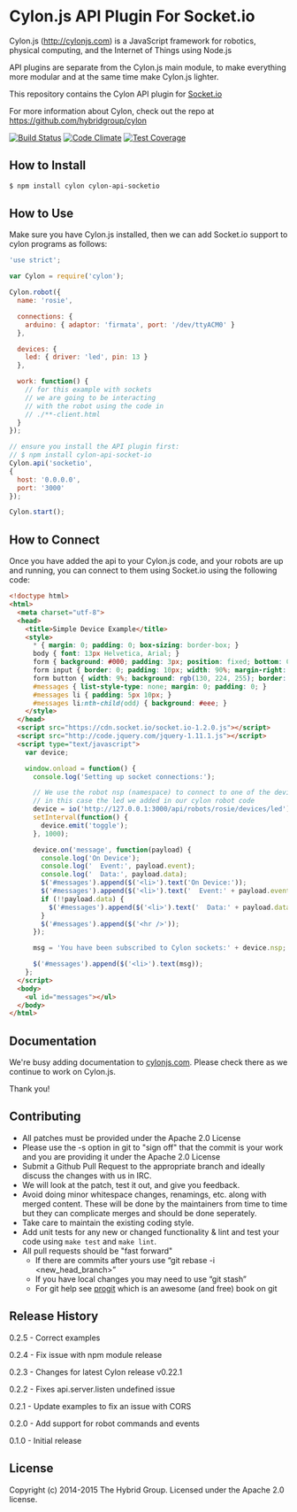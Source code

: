 # Cylon.js API Plugin For Socket.io

Cylon.js (http://cylonjs.com) is a JavaScript framework for robotics, physical computing, and the Internet of Things using Node.js

API plugins are separate from the Cylon.js main module, to make everything more modular
and at the same time make Cylon.js lighter.

This repository contains the Cylon API plugin for [Socket.io](http://socket.io/)

For more information about Cylon, check out the repo at
https://github.com/hybridgroup/cylon

[![Build Status](https://travis-ci.org/hybridgroup/cylon-api-socketio.svg)](https://travis-ci.org/hybridgroup/cylon-api-socketio)
[![Code Climate](https://codeclimate.com/github/hybridgroup/cylon-api-socketio/badges/gpa.svg)](https://codeclimate.com/github/hybridgroup/cylon-api-socketio)
[![Test Coverage](https://codeclimate.com/github/hybridgroup/cylon-api-socketio/badges/coverage.svg)](https://codeclimate.com/github/hybridgroup/cylon-api-socketio)

## How to Install

```bash
$ npm install cylon cylon-api-socketio
```

## How to Use

Make sure you have Cylon.js installed, then we can add Socket.io support to cylon
programs as follows:

```javascript
'use strict';

var Cylon = require('cylon');

Cylon.robot({
  name: 'rosie',

  connections: {
    arduino: { adaptor: 'firmata', port: '/dev/ttyACM0' }
  },

  devices: {
    led: { driver: 'led', pin: 13 }
  },

  work: function() {
    // for this example with sockets
    // we are going to be interacting
    // with the robot using the code in
    // ./**-client.html
  }
});

// ensure you install the API plugin first:
// $ npm install cylon-api-socket-io
Cylon.api('socketio',
{
  host: '0.0.0.0',
  port: '3000'
});

Cylon.start();
```

## How to Connect

Once you have added the api to your Cylon.js code, and your robots are up and running, you can connect to them using Socket.io using the following code:

```html
<!doctype html>
<html>
  <meta charset="utf-8">
  <head>
    <title>Simple Device Example</title>
    <style>
      * { margin: 0; padding: 0; box-sizing: border-box; }
      body { font: 13px Helvetica, Arial; }
      form { background: #000; padding: 3px; position: fixed; bottom: 0; width: 100%; }
      form input { border: 0; padding: 10px; width: 90%; margin-right: .5%; }
      form button { width: 9%; background: rgb(130, 224, 255); border: none; padding: 10px; }
      #messages { list-style-type: none; margin: 0; padding: 0; }
      #messages li { padding: 5px 10px; }
      #messages li:nth-child(odd) { background: #eee; }
    </style>
  </head>
  <script src="https://cdn.socket.io/socket.io-1.2.0.js"></script>
  <script src="http://code.jquery.com/jquery-1.11.1.js"></script>
  <script type="text/javascript">
    var device;

    window.onload = function() {
      console.log('Setting up socket connections:');

      // We use the robot nsp (namespace) to connect to one of the devices
      // in this case the led we added in our cylon robot code
      device = io('http://127.0.0.1:3000/api/robots/rosie/devices/led');
      setInterval(function() {
        device.emit('toggle');
      }, 1000);

      device.on('message', function(payload) {
        console.log('On Device');
        console.log('  Event:', payload.event);
        console.log('  Data:', payload.data);
        $('#messages').append($('<li>').text('On Device:'));
        $('#messages').append($('<li>').text('  Event:' + payload.event.toString()));
        if (!!payload.data) {
          $('#messages').append($('<li>').text('  Data:' + payload.data.toString()));
        }
        $('#messages').append($('<hr />'));
      });

      msg = 'You have been subscribed to Cylon sockets:' + device.nsp;

      $('#messages').append($('<li>').text(msg));
    };
  </script>
  <body>
    <ul id="messages"></ul>
  </body>
</html>
```

## Documentation

We're busy adding documentation to [cylonjs.com](http://cylonjs.com). Please check there as we continue to work on Cylon.js.

Thank you!

## Contributing

* All patches must be provided under the Apache 2.0 License
* Please use the -s option in git to "sign off" that the commit is your work and you are providing it under the Apache 2.0 License
* Submit a Github Pull Request to the appropriate branch and ideally discuss the changes with us in IRC.
* We will look at the patch, test it out, and give you feedback.
* Avoid doing minor whitespace changes, renamings, etc. along with merged content. These will be done by the maintainers from time to time but they can complicate merges and should be done seperately.
* Take care to maintain the existing coding style.
* Add unit tests for any new or changed functionality & lint and test your code using `make test` and `make lint`.
* All pull requests should be "fast forward"
  * If there are commits after yours use “git rebase -i <new_head_branch>”
  * If you have local changes you may need to use “git stash”
  * For git help see [progit](http://git-scm.com/book) which is an awesome (and free) book on git

## Release History

0.2.5 - Correct examples

0.2.4 - Fix issue with npm module release

0.2.3 - Changes for latest Cylon release v0.22.1

0.2.2 - Fixes api.server.listen undefined issue

0.2.1 - Update examples to fix an issue with CORS

0.2.0 - Add support for robot commands and events

0.1.0 - Initial release

## License

Copyright (c) 2014-2015 The Hybrid Group. Licensed under the Apache 2.0 license.
